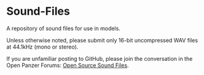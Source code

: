 # Sound-Files
A repository of sound files for use in models. 

Unless otherwise noted, please submit only 16-bit uncompressed WAV files at 44.1kHz (mono or stereo).

If you are unfamiliar posting to GitHub, please join the conversation in the Open Panzer Forums: [Open Source Sound Files](https://openpanzer.org/forum/index.php?topic=22.0).

